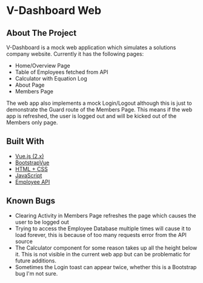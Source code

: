 # V-Dashboard Web

## About The Project

V-Dashboard is a mock web application which simulates a solutions company website.
Currently it has the following pages:

- Home/Overview Page
- Table of Employees fetched from API
- Calculator with Equation Log
- About Page
- Members Page

The web app also implements a mock Login/Logout although this is just to demonstrate
the Guard route of the Members Page. This means if the web app is refreshed, the user is logged out
and will be kicked out of the Members only page.

## Built With

- [Vue.js (2.x)](https://vuejs.org)
- [BootstrapVue](https://bootstrap-vue.org/)
- [HTML + CSS](https://html.com/)
- [JavaScript](https://www.javascript.com/)
- [Employee API](http://dummy.restapiexample.com/)

## Known Bugs

- Clearing Activity in Members Page refreshes the page which causes the user to be logged out
- Trying to access the Employee Database multiple times will cause it to load forever, this is because of
  too many requests error from the API source
- The Calculator component for some reason takes up all the height below it. This is not visible
  in the current web app but can be problematic for future additions.
- Sometimes the Login toast can appear twice, whether this is a Bootstrap bug I'm not sure.
